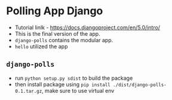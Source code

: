 # Polling App Django

- Tutorial linlk - <https://docs.djangoproject.com/en/5.0/intro/>
- This is the final version of the app.
- `django-polls` contains the modular app.
- `hello` utilized the app

## `django-polls`

- run `python setup.py sdist` to build the package
- then install package using `pip install ./dist/django-polls-0.1.tar.gz`, make sure to use virtual env